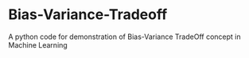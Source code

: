 # Bias-Variance-Tradeoff
A python code for demonstration of Bias-Variance TradeOff concept in Machine Learning
